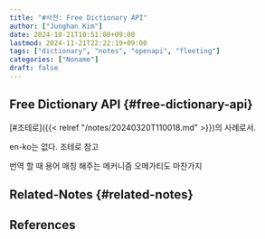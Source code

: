 ```yaml
---
title: "#사전: Free Dictionary API"
author: ["Junghan Kim"]
date: 2024-10-21T10:51:00+09:00
lastmod: 2024-11-21T22:22:19+09:00
tags: ["dictionary", "notes", "openapi", "fleeting"]
categories: ["Noname"]
draft: false
---
```


<!--more-->


## Free Dictionary API {#free-dictionary-api}

[#조테로]({{< relref "/notes/20240320T110018.md" >}})의 사례로서.

en-ko는 없다. 조테로 참고

번역 할 때 용어 매칭 해주는 메커니즘 오메가티도 마찬가지


## Related-Notes {#related-notes}

## References

<style>.csl-entry{text-indent: -1.5em; margin-left: 1.5em;}</style><div class="csl-bib-body">
</div>
